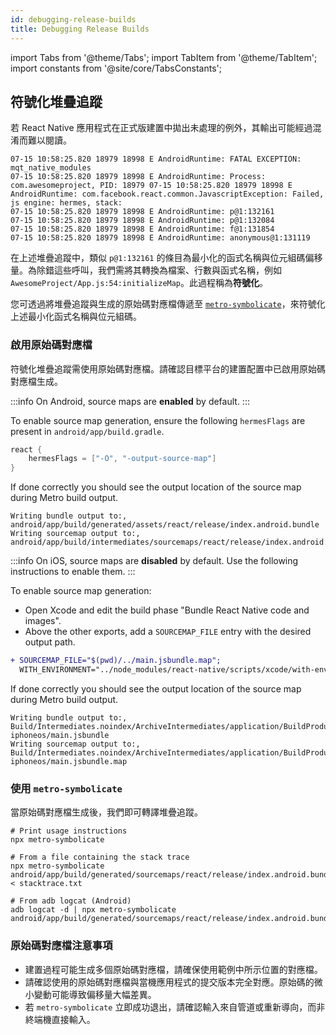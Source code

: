 ```yaml
---
id: debugging-release-builds
title: Debugging Release Builds
---
```


import Tabs from '@theme/Tabs'; import TabItem from '@theme/TabItem'; import constants from '@site/core/TabsConstants';

## 符號化堆疊追蹤

若 React Native 應用程式在正式版建置中拋出未處理的例外，其輸出可能經過混淆而難以閱讀。

```shell
07-15 10:58:25.820 18979 18998 E AndroidRuntime: FATAL EXCEPTION: mqt_native_modules
07-15 10:58:25.820 18979 18998 E AndroidRuntime: Process: com.awesomeproject, PID: 18979 07-15 10:58:25.820 18979 18998 E AndroidRuntime: com.facebook.react.common.JavascriptException: Failed, js engine: hermes, stack:
07-15 10:58:25.820 18979 18998 E AndroidRuntime: p@1:132161
07-15 10:58:25.820 18979 18998 E AndroidRuntime: p@1:132084
07-15 10:58:25.820 18979 18998 E AndroidRuntime: f@1:131854
07-15 10:58:25.820 18979 18998 E AndroidRuntime: anonymous@1:131119
```

在上述堆疊追蹤中，類似 `p@1:132161` 的條目為最小化的函式名稱與位元組碼偏移量。為除錯這些呼叫，我們需將其轉換為檔案、行數與函式名稱，例如 `AwesomeProject/App.js:54:initializeMap`。此過程稱為**符號化**。

您可透過將堆疊追蹤與生成的原始碼對應檔傳遞至 [`metro-symbolicate`](http://npmjs.com/package/metro-symbolicate)，來符號化上述最小化函式名稱與位元組碼。

### 啟用原始碼對應檔

符號化堆疊追蹤需使用原始碼對應檔。請確認目標平台的建置配置中已啟用原始碼對應檔生成。

<Tabs groupId="platform" queryString defaultValue={constants.defaultPlatform} values={constants.platforms} className="pill-tabs">
<TabItem value="android">

:::info
On Android, source maps are **enabled** by default.
:::

To enable source map generation, ensure the following `hermesFlags` are present in `android/app/build.gradle`.

```groovy
react {
    hermesFlags = ["-O", "-output-source-map"]
}
```

If done correctly you should see the output location of the source map during Metro build output.

```text
Writing bundle output to:, android/app/build/generated/assets/react/release/index.android.bundle
Writing sourcemap output to:, android/app/build/intermediates/sourcemaps/react/release/index.android.bundle.packager.map
```

</TabItem>
<TabItem value="ios">

:::info
On iOS, source maps are **disabled** by default. Use the following instructions to enable them.
:::

To enable source map generation:

- Open Xcode and edit the build phase "Bundle React Native code and images".
- Above the other exports, add a `SOURCEMAP_FILE` entry with the desired output path.

```diff
+ SOURCEMAP_FILE="$(pwd)/../main.jsbundle.map";
  WITH_ENVIRONMENT="../node_modules/react-native/scripts/xcode/with-environment.sh"
```

If done correctly you should see the output location of the source map during Metro build output.

```text
Writing bundle output to:, Build/Intermediates.noindex/ArchiveIntermediates/application/BuildProductsPath/Release-iphoneos/main.jsbundle
Writing sourcemap output to:, Build/Intermediates.noindex/ArchiveIntermediates/application/BuildProductsPath/Release-iphoneos/main.jsbundle.map
```

</TabItem>
</Tabs>

### 使用 `metro-symbolicate`

當原始碼對應檔生成後，我們即可轉譯堆疊追蹤。

```shell
# Print usage instructions
npx metro-symbolicate

# From a file containing the stack trace
npx metro-symbolicate android/app/build/generated/sourcemaps/react/release/index.android.bundle.map < stacktrace.txt

# From adb logcat (Android)
adb logcat -d | npx metro-symbolicate android/app/build/generated/sourcemaps/react/release/index.android.bundle.map
```

### 原始碼對應檔注意事項

- 建置過程可能生成多個原始碼對應檔，請確保使用範例中所示位置的對應檔。
- 請確認使用的原始碼對應檔與當機應用程式的提交版本完全對應。原始碼的微小變動可能導致偏移量大幅差異。
- 若 `metro-symbolicate` 立即成功退出，請確認輸入來自管道或重新導向，而非終端機直接輸入。